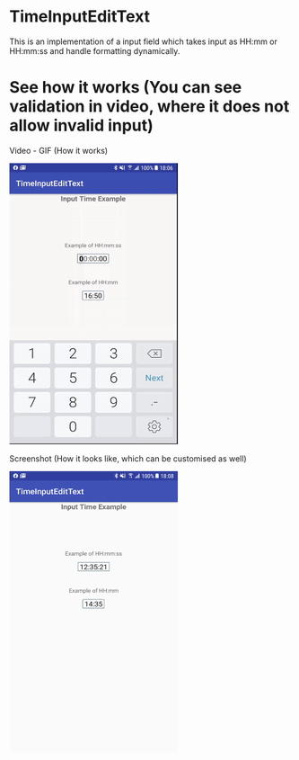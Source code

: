 # TimeInputEditText
This is an implementation of a input field which takes input as HH:mm or HH:mm:ss and handle formatting dynamically.

# See how it works (You can see validation in video, where it does not allow invalid input)

Video - GIF (How it works)

<img src="https://github.com/PankajChunchun/TimeInputEditText/blob/master/how_it_works.gif" width="300" height="500">


Screenshot (How it looks like, which can be customised as well)

<img src="https://github.com/PankajChunchun/TimeInputEditText/blob/master/screenshot.png" width="300" height="500">

